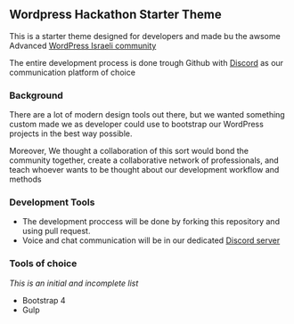 ## Wordpress Hackathon Starter Theme

This is a starter theme designed for developers and made bu the awsome Advanced [WordPress Israeli community](https://www.facebook.com/groups/wordpresspro/)

The entire development process is done trough Github with [Discord](https://discord.gg/GkdSv2f) as our communication platform of choice

### Background

There are a lot of modern design tools out there, but we wanted something custom made we as developer could use to bootstrap our WordPress projects in the best way possible.

Moreover, We thought a collaboration of this sort would bond the community together, create a collaborative network of professionals, and teach whoever wants to be thought about our development workflow and methods

### Development Tools
* The development proccess will be done by forking this repository and using pull request.
* Voice and chat communication will be in our dedicated [Discord server](https://discord.gg/GkdSv2f)

### Tools of choice
_This is an initial and incomplete list_

* Bootstrap 4
* Gulp


